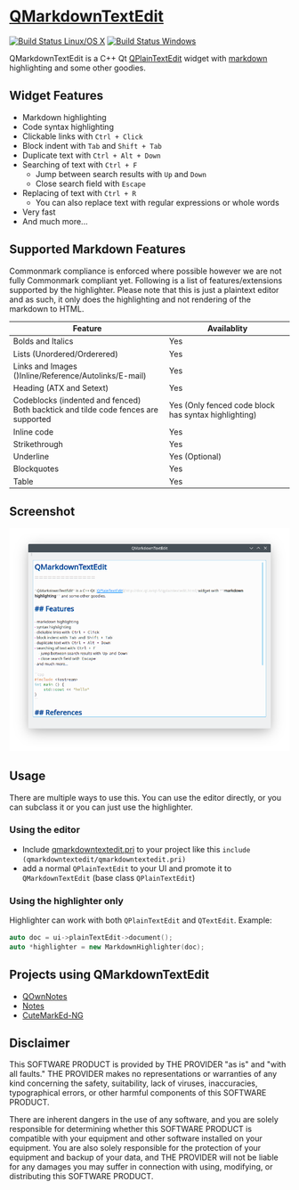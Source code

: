 # [QMarkdownTextEdit](https://github.com/pbek/qmarkdowntextedit)
[![Build Status Linux/OS X](https://travis-ci.org/pbek/qmarkdowntextedit.svg?branch=develop)](https://travis-ci.org/pbek/qmarkdowntextedit)
[![Build Status Windows](https://ci.appveyor.com/api/projects/status/github/pbek/qmarkdowntextedit)](https://ci.appveyor.com/project/pbek/qmarkdowntextedit)

QMarkdownTextEdit is a C++ Qt [QPlainTextEdit](http://doc.qt.io/qt-5/qplaintextedit.html) widget with [markdown](https://en.wikipedia.org/wiki/Markdown) highlighting and some other goodies.

## Widget Features
- Markdown highlighting
- Code syntax highlighting
- Clickable links with `Ctrl + Click`
- Block indent with `Tab` and `Shift + Tab`
- Duplicate text with `Ctrl + Alt + Down`
- Searching of text with `Ctrl + F`
    - Jump between search results with `Up` and `Down`
    - Close search field with `Escape`
- Replacing of text with `Ctrl + R`
    - You can also replace text with regular expressions or whole words
- Very fast
- And much more...

## Supported Markdown Features
Commonmark compliance is enforced where possible however we are not fully Commonmark compliant yet. Following is a list of features/extensions supported by the highlighter. Please note that this is just a plaintext editor and as such, it only does the highlighting and not rendering of the markdown to HTML.

| Feature                                                                                 | Availablity                                          |
| --------------------------------------------------------------------------------------- | ---------------------------------------------------- |
| Bolds and Italics                                                                       | Yes                                                  |
| Lists (Unordered/Orderered)                                                             | Yes                                                  |
| Links and Images<br/>()Inline/Reference/Autolinks/E-mail)                               | Yes                                                  |
| Heading (ATX and Setext)                                                                | Yes                                                  |
| Codeblocks (indented and fenced)<br/> Both backtick and tilde code fences are supported | Yes (Only fenced code block has syntax highlighting) |
| Inline code                                                                             | Yes                                                  |
| Strikethrough                                                                           | Yes                                                  |
| Underline                                                                               | Yes (Optional)                                       |
| Blockquotes                                                                             | Yes                                                  |
| Table                                                                                   | Yes                                                  |


## Screenshot
![Screenhot](screenshot.png)

## Usage

There are multiple ways to use this. You can use the editor directly, or you can subclass it or you can just use the highlighter.
### Using the editor
- Include [qmarkdowntextedit.pri](https://github.com/pbek/qmarkdowntextedit/blob/develop/qmarkdowntextedit.pri) 
  to your project like this `include (qmarkdowntextedit/qmarkdowntextedit.pri)`
- add a normal `QPlainTextEdit` to your UI and promote it to `QMarkdownTextEdit` (base class `QPlainTextEdit`)

### Using the highlighter only
Highlighter can work with both `QPlainTextEdit` and `QTextEdit`. Example:
```cpp
auto doc = ui->plainTextEdit->document();
auto *highlighter = new MarkdownHighlighter(doc);
```

## Projects using QMarkdownTextEdit
- [QOwnNotes](https://github.com/pbek/QOwnNotes)
- [Notes](https://github.com/nuttyartist/notes)
- [CuteMarkEd-NG](https://github.com/Waqar144/CuteMarkEd-NG)


## Disclaimer
This SOFTWARE PRODUCT is provided by THE PROVIDER "as is" and "with all faults." THE PROVIDER makes no representations or warranties of any kind concerning the safety, suitability, lack of viruses, inaccuracies, typographical errors, or other harmful components of this SOFTWARE PRODUCT. 

There are inherent dangers in the use of any software, and you are solely responsible for determining whether this SOFTWARE PRODUCT is compatible with your equipment and other software installed on your equipment. You are also solely responsible for the protection of your equipment and backup of your data, and THE PROVIDER will not be liable for any damages you may suffer in connection with using, modifying, or distributing this SOFTWARE PRODUCT.
